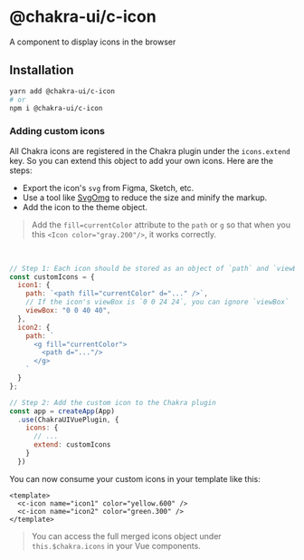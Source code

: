 # @chakra-ui/c-icon

A component to display icons in the browser

## Installation

```sh
yarn add @chakra-ui/c-icon
# or
npm i @chakra-ui/c-icon
```

### Adding custom icons
All Chakra icons are registered in the Chakra plugin under the `icons.extend` key. So you
can extend this object to add your own icons. Here are the steps:

- Export the icon's `svg` from Figma, Sketch, etc.
- Use a tool like [SvgOmg](https://svgomg.firebaseapp.com) to reduce the size
  and minify the markup.
- Add the icon to the theme object.

> Add the `fill=currentColor` attribute to the `path` or `g` so that when you
> this `<Icon color="gray.200"/>`, it works correctly.

<br />

```js
// Step 1: Each icon should be stored as an object of `path` and `viewBox`
const customIcons = {
  icon1: {
    path: `<path fill="currentColor" d="..." />`,
    // If the icon's viewBox is `0 0 24 24`, you can ignore `viewBox`
    viewBox: "0 0 40 40",
  },
  icon2: {
    path: `
      <g fill="currentColor">
        <path d="..."/>
      </g>
    `
  }
};

// Step 2: Add the custom icon to the Chakra plugin
const app = createApp(App)
  .use(ChakraUIVuePlugin, {
    icons: {
      // ...
      extend: customIcons
    }
  })
```

You can now consume your custom icons in your template like this:

```vue
<template>
  <c-icon name="icon1" color="yellow.600" />
  <c-icon name="icon2" color="green.300" />
</template>
```

> You can access the full merged icons object under `this.$chakra.icons` in your Vue components.
